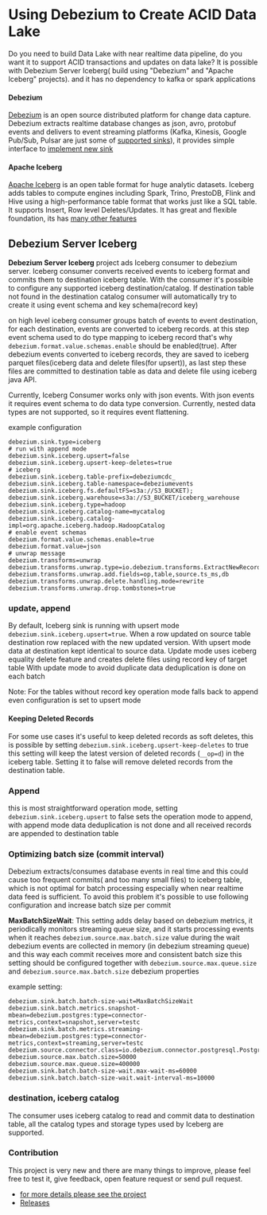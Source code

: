 # Using Debezium to Create ACID Data Lake

Do you need to build Data Lake with near realtime data pipeline, do you want it to support ACID transactions and updates on data lake?
It is possible with Debezium Server Iceberg( build using "Debezium" and "Apache Iceberg" projects). and it has no dependency to kafka or spark applications

#### Debezium
[Debezium](https://debezium.io/) is an open source distributed platform for change data capture. 
Debezium extracts realtime database changes as json, avro, protobuf events and delivers to event streaming platforms 
(Kafka, Kinesis, Google Pub/Sub, Pulsar are just some of [supported sinks](https://debezium.io/documentation/reference/operations/debezium-server.html#_sink_configuration)), 
it provides simple interface to [implement new sink](https://debezium.io/documentation/reference/operations/debezium-server.html#_implementation_of_a_new_sink)

#### Apache Iceberg
[Apache Iceberg](https://iceberg.apache.org/) is an open table format for huge analytic datasets. 
Iceberg adds tables to compute engines including Spark, Trino, PrestoDB, Flink and Hive using a high-performance table format that works just like a SQL table.
It supports Insert, Row level Deletes/Updates. It has great and flexible foundation, its has [many other features](https://iceberg.apache.org)

## Debezium Server Iceberg

**Debezium Server Iceberg** project ads Iceberg consumer to debezium server.
Iceberg consumer converts received events to iceberg format and commits them to destination iceberg table. With the consumer it's possible to configure any supported iceberg destination/catalog. 
If destination table not found in the destination catalog consumer will automatically try to create it using event schema and key schema(record key)

on high level iceberg consumer
groups batch of events to event destination, 
for each destination, events are converted to iceberg records. at this step event schema used to do type mapping to iceberg record that's why `debezium.format.value.schemas.enable` should be enabled(true).
After debezium events converted to iceberg records, they are saved to iceberg parquet files(iceberg data and delete files(for upsert)), 
as last step these files are committed to destination table as data and delete file using iceberg java API.

Currently, Iceberg Consumer works only with json events. With json events it requires event schema to do data type conversion.
Currently, nested data types are not supported, so it requires event flattening. 

example configuration
```properties
debezium.sink.type=iceberg
# run with append mode
debezium.sink.iceberg.upsert=false
debezium.sink.iceberg.upsert-keep-deletes=true
# iceberg
debezium.sink.iceberg.table-prefix=debeziumcdc_
debezium.sink.iceberg.table-namespace=debeziumevents
debezium.sink.iceberg.fs.defaultFS=s3a://S3_BUCKET);
debezium.sink.iceberg.warehouse=s3a://S3_BUCKET/iceberg_warehouse
debezium.sink.iceberg.type=hadoop
debezium.sink.iceberg.catalog-name=mycatalog
debezium.sink.iceberg.catalog-impl=org.apache.iceberg.hadoop.HadoopCatalog
# enable event schemas
debezium.format.value.schemas.enable=true
debezium.format.value=json
# unwrap message
debezium.transforms=unwrap
debezium.transforms.unwrap.type=io.debezium.transforms.ExtractNewRecordState
debezium.transforms.unwrap.add.fields=op,table,source.ts_ms,db
debezium.transforms.unwrap.delete.handling.mode=rewrite
debezium.transforms.unwrap.drop.tombstones=true
```

### update, append
By default, Iceberg sink is running with upsert mode `debezium.sink.iceberg.upsert=true`. When a row updated on source table destination row replaced with the new updated version. 
With upsert mode data at destination kept identical to source data. Update mode uses iceberg equality delete feature and creates delete files using record key of target table
With update mode to avoid duplicate data deduplication is done on each batch

Note: For the tables without record key operation mode falls back to append even configuration is set to upsert mode

#### Keeping Deleted Records

For some use cases it's useful to keep deleted records as soft deletes, this is possible by setting `debezium.sink.iceberg.upsert-keep-deletes` to true
this setting will keep the latest version of deleted records (`__op=d`) in the iceberg table. Setting it to false will remove deleted records from the destination table.

### Append
this is most straightforward operation mode, setting `debezium.sink.iceberg.upsert` to false sets the operation mode to append, 
with append mode data deduplication is not done and all received records are appended to destination table

### Optimizing batch size (commit interval)

Debezium extracts/consumes database events in real time and this could cause too frequent commits( and too many small files) to iceberg table,
which is not optimal for batch processing especially when near realtime data feed is sufficient.
To avoid this problem it's possible to use following configuration and increase batch size per commit

**MaxBatchSizeWait**: This setting adds delay based on debezium metrics, 
it periodically monitors streaming queue size, and it starts processing events when it reaches `debezium.source.max.batch.size` value 
during the wait debezium events are collected in memory (in debezium streaming queue) and this way each commit receives more and consistent batch size
this setting should be configured together with `debezium.source.max.queue.size` and `debezium.source.max.batch.size` debezium properties

example setting:
```properties
debezium.sink.batch.batch-size-wait=MaxBatchSizeWait
debezium.sink.batch.metrics.snapshot-mbean=debezium.postgres:type=connector-metrics,context=snapshot,server=testc
debezium.sink.batch.metrics.streaming-mbean=debezium.postgres:type=connector-metrics,context=streaming,server=testc
debezium.source.connector.class=io.debezium.connector.postgresql.PostgresConnector
debezium.source.max.batch.size=50000
debezium.source.max.queue.size=400000
debezium.sink.batch.batch-size-wait.max-wait-ms=60000
debezium.sink.batch.batch-size-wait.wait-interval-ms=10000
```

### destination, iceberg catalog
The consumer uses iceberg catalog to read and commit data to destination table, all the catalog types and storage types used by Iceberg are supported.

### Contribution
This project is very new and there are many things to improve, please feel free to test it, give feedback, open feature request or send pull request.

- [for more details please see the project](https://github.com/memiiso/debezium-server-iceberg)
- [Releases](https://github.com/memiiso/debezium-server-iceberg/releases)